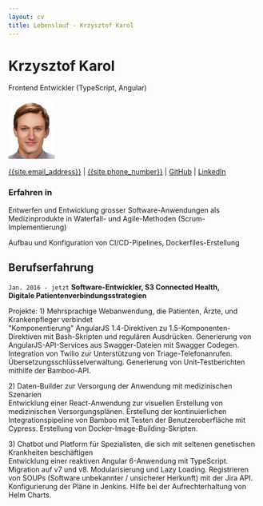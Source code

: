 ```yaml
---
layout: cv
title: Lebenslauf - Krzysztof Karol
---
```

# Krzysztof Karol
Frontend Entwickler (TypeScript, Angular)

![Profile picture](./krzysztof-karol.png)

<div id="webaddress">
<a href="mailto:{{site.email_address}}">{{site.email_address}}</a>
| <a href="tel:{{site.phone_number}}">{{site.phone_number}}</a>
| <a href="https://github.com/KrzysztofKarol">GitHub</a>
| <a href="https://www.linkedin.com/in/KrzysztofKarol/">LinkedIn</a>
</div>


### Erfahren in

Entwerfen und Entwicklung grosser Software-Anwendungen als Medizinprodukte in Waterfall- und Agile-Methoden (Scrum-Implementierung)

Aufbau und Konfiguration von CI/CD-Pipelines, Dockerfiles-Erstellung


## Berufserfahrung
`Jan. 2016 - jetzt`
__Software-Entwickler, S3 Connected Health,  
Digitale Patientenverbindungsstrategien__

Projekte: 1) Mehrsprachige Webanwendung, die Patienten, Ärzte, und Krankenpfleger verbindet  
"Komponentierung" AngularJS 1.4-Direktiven zu 1.5-Komponenten-Direktiven mit Bash-Skripten und regulären Ausdrücken. Generierung von AngularJS-API-Services aus Swagger-Dateien mit Swagger Codegen. Integration von Twilio zur Unterstützung von Triage-Telefonanrufen. Übersetzungsschlüsselverwaltung. Generierung von Unit-Testberichten mithilfe der Bamboo-API.

2\) Daten-Builder zur Versorgung der Anwendung mit medizinischen Szenarien  
Entwicklung einer React-Anwendung zur visuellen Erstellung von medizinischen Versorgungsplänen. Erstellung der kontinuierlichen Integrationspipeline von Bamboo mit Testen der Benutzeroberfläche mit Cypress. Erstellung von Docker-Image-Building-Skripten.

3\) Chatbot und Platform für Spezialisten, die sich mit seltenen genetischen Krankheiten beschäftigen  
Entwicklung einer reaktiven Angular 6-Anwendung mit TypeScript. Migration auf v7 und v8. Modularisierung und Lazy Loading. Registrieren von SOUPs (Software unbekannter / unsicherer Herkunft) mit der Jira API. Konfigurierung der Pläne in Jenkins. Hilfe bei der Aufrechterhaltung von Helm Charts.
